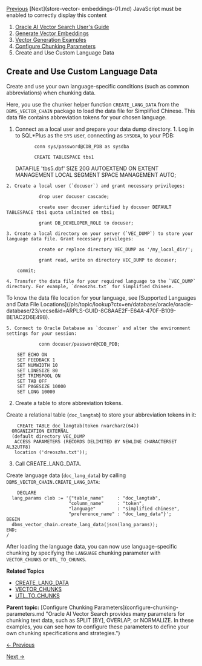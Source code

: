 [Previous](create-and-use-custom-vocabulary.md) [Next](store-vector-
embeddings-01.md) JavaScript must be enabled to correctly display this
content

  1. [Oracle AI Vector Search User's Guide](index.md)
  2. [Generate Vector Embeddings](generate-vector-embeddings-node.md)
  3. [Vector Generation Examples](vector-generation-examples.md)
  4. [Configure Chunking Parameters](configure-chunking-parameters.md)
  5. Create and Use Custom Language Data

## Create and Use Custom Language Data

Create and use your own language-specific conditions (such as common
abbreviations) when chunking data.

Here, you use the chunker helper function `CREATE_LANG_DATA` from the
`DBMS_VECTOR_CHAIN` package to load the data file for Simplified Chinese. This
data file contains abbreviation tokens for your chosen language.

  1. Connect as a local user and prepare your data dump directory.
    1. Log in to SQL*Plus as the `SYS` user, connecting as `SYSDBA`, to your PDB:
        
                conn sys/password@CDB_PDB as sysdba
        
                CREATE TABLESPACE tbs1
        DATAFILE 'tbs5.dbf' SIZE 20G AUTOEXTEND ON
        EXTENT MANAGEMENT LOCAL
        SEGMENT SPACE MANAGEMENT AUTO;

    2. Create a local user (`docuser`) and grant necessary privileges:
        
                drop user docuser cascade;
        
                create user docuser identified by docuser DEFAULT TABLESPACE tbs1 quota unlimited on tbs1;
        
                grant DB_DEVELOPER_ROLE to docuser;

    3. Create a local directory on your server (`VEC_DUMP`) to store your language data file. Grant necessary privileges:
        
                create or replace directory VEC_DUMP as '/my_local_dir/';
        
                grant read, write on directory VEC_DUMP to docuser;
        
        commit;

    4. Transfer the data file for your required language to the `VEC_DUMP` directory. For example, `dreoszhs.txt` for Simplified Chinese.

To know the data file location for your language, see [Supported Languages and
Data File Locations](/pls/topic/lookup?ctx=en/database/oracle/oracle-
database/23/vecse&id=ARPLS-GUID-8C8AAE2F-E64A-470F-B109-BE1AC2D6E498).

    5. Connect to Oracle Database as `docuser` and alter the environment settings for your session:
        
                conn docuser/password@CDB_PDB;
        
        SET ECHO ON
        SET FEEDBACK 1
        SET NUMWIDTH 10
        SET LINESIZE 80
        SET TRIMSPOOL ON
        SET TAB OFF
        SET PAGESIZE 10000
        SET LONG 10000

  2. Create a table to store abbreviation tokens.

Create a relational table (`doc_langtab`) to store your abbreviation tokens in
it:

    
        CREATE TABLE doc_langtab(token nvarchar2(64))
      ORGANIZATION EXTERNAL
      (default directory VEC_DUMP
       ACCESS PARAMETERS (RECORDS DELIMITED BY NEWLINE CHARACTERSET AL32UTF8)
       location ('dreoszhs.txt'));

  3. Call CREATE_LANG_DATA.

Create language data (`doc_lang_data`) by calling
`DBMS_VECTOR_CHAIN.CREATE_LANG_DATA`:

    
        DECLARE
      lang_params clob := '{"table_name"     : "doc_langtab",
                           "column_name"     : "token",
                           "language"        : "simplified chinese",
                           "preference_name" : "doc_lang_data"}';
    BEGIN
      dbms_vector_chain.create_lang_data(json(lang_params));
    END;
    /

After loading the language data, you can now use language-specific chunking by
specifying the `LANGUAGE` chunking parameter with `VECTOR_CHUNKS` or
`UTL_TO_CHUNKS`.

**Related Topics**

  * [CREATE_LANG_DATA](/pls/topic/lookup?ctx=en/database/oracle/oracle-database/23/vecse&id=ARPLS-GUID-C9756FA9-B0B6-4750-8D9C-ADEF8B67C675)
  * [VECTOR_CHUNKS](/pls/topic/lookup?ctx=en/database/oracle/oracle-database/23/vecse&id=SQLRF-GUID-5927E2FA-6419-4744-A7CB-3E62DBB027AD)
  * [UTL_TO_CHUNKS](/pls/topic/lookup?ctx=en/database/oracle/oracle-database/23/vecse&id=ARPLS-GUID-4E145629-7098-4C7C-804F-FC85D1F24240)

**Parent topic:** [Configure Chunking Parameters](configure-chunking-
parameters.md "Oracle AI Vector Search provides many parameters for chunking
text data, such as SPLIT \[BY\], OVERLAP, or NORMALIZE. In these examples, you
can see how to configure these parameters to define your own chunking
specifications and strategies.")


[← Previous](create-and-use-custom-vocabulary.md)

[Next →](store-vector-embeddings-01.md)
